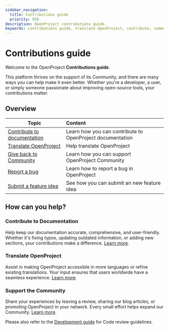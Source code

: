```yaml
---
sidebar_navigation:
  title: Contributions guide
  priority: 956
description: OpenProject contributions guide.
keywords: contributions guide, translate OpenProject, contribute, community, documentation
---
```


# Contributions guide

Welcome to the OpenProject **Contributions guide**.

This platform thrives on the support of its Community, and there are many ways you can help make it even better. Whether you're a developer, a user, or simply someone passionate about improving open-source tools, your contributions matter.

## Overview

| Topic                                                        | Content                                                   |
| ------------------------------------------------------------ | :-------------------------------------------------------- |
| [Contribute to documentation](contribution-documentation)    | Learn how you can contribute to OpenProject documentation |
| [Translate OpenProject](translate-openproject)               | Help translate OpenProject                                |
| [Give back to Community](give-back-to-community)             | Learn how you can support OpenProject Community           |
| [Report a bug](../development/report-a-bug/)                 | Learn how to report a bug in OpenProject                  |
| [Submit a feature idea](../development/submit-feature-idea/) | See how you can submit an new feature idea                |


## How can you help?

### Contribute to Documentation

Help keep our documentation accurate, comprehensive, and user-friendly. Whether it's fixing typos, updating outdated information, or adding new sections, your contributions make a difference. [Learn more](./contribution-documentation/).

### Translate OpenProject

Assist in making OpenProject accessible in more languages or refine existing translations. Your input ensures that users worldwide have a seamless experience. [Learn more](./translate-openproject/).

### Support the Community

Share your experiences by leaving a review, sharing our blog articles, or promoting OpenProject in your network. Every small effort helps expand our Community. [Learn more](./give-back-to-community).

Please also refer to the [Development guide](../development) for Code review guidelines.
